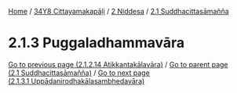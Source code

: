 
[Home](/) / [34Y8 Cittayamakapāḷi](../../../34Y8.md) / [2 Niddesa](../../2.md) / [2.1 Suddhacittasāmañña](../2.1.md)

# 2.1.3 Puggaladhammavāra


[Go to previous page (2.1.2.14 Atikkantakālavāra)](2.1.2/2.1.2.14.md) / [Go to parent page (2.1 Suddhacittasāmañña)](../2.1.md) / [Go to next page (2.1.3.1 Uppādanirodhakālasambhedavāra)](2.1.3/2.1.3.1.md)



